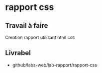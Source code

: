 # rapport css


## Travail à faire

Creation rapport utilisant html css 



## Livrabel 


- github/labs-web/lab-rapport/rapport-css
